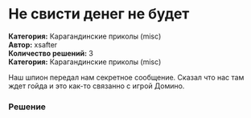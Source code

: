 # Не свисти денег не будет
**Категория:** Карагандинские приколы (misc)\
**Автор:** xsafter\
**Количество решений:** 3\
**Категория:** Карагандинские приколы (misc)

Наш шпион передал нам секретное сообщение. Сказал что нас там ждет гойда и это как-то связанно с игрой Домино.

### Решение
